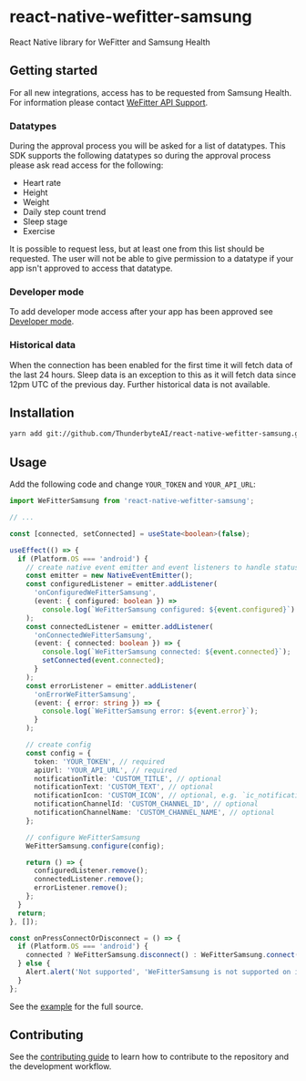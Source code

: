 # react-native-wefitter-samsung

React Native library for WeFitter and Samsung Health

## Getting started

For all new integrations, access has to be requested from Samsung Health. For information please contact [WeFitter API Support](mailto:api-support@wefitter.com).

### Datatypes

During the approval process you will be asked for a list of datatypes. This SDK supports the following datatypes so during the approval process please ask read access for the following:

- Heart rate
- Height
- Weight
- Daily step count trend
- Sleep stage
- Exercise

It is possible to request less, but at least one from this list should be requested. The user will not be able to give permission to a datatype if your app isn't approved to access that datatype.

### Developer mode

To add developer mode access after your app has been approved see [Developer mode](https://developer.samsung.com/health/android/data/guide/dev-mode.html).

### Historical data

When the connection has been enabled for the first time it will fetch data of the last 24 hours. Sleep data is an exception to this as it will fetch data since 12pm UTC of the previous day. Further historical data is not available.

## Installation

```sh
yarn add git://github.com/ThunderbyteAI/react-native-wefitter-samsung.git#v0.0.2
```

## Usage

Add the following code and change `YOUR_TOKEN` and `YOUR_API_URL`:

```ts
import WeFitterSamsung from 'react-native-wefitter-samsung';

// ...

const [connected, setConnected] = useState<boolean>(false);

useEffect(() => {
  if (Platform.OS === 'android') {
    // create native event emitter and event listeners to handle status updates
    const emitter = new NativeEventEmitter();
    const configuredListener = emitter.addListener(
      'onConfiguredWeFitterSamsung',
      (event: { configured: boolean }) =>
        console.log(`WeFitterSamsung configured: ${event.configured}`)
    );
    const connectedListener = emitter.addListener(
      'onConnectedWeFitterSamsung',
      (event: { connected: boolean }) => {
        console.log(`WeFitterSamsung connected: ${event.connected}`);
        setConnected(event.connected);
      }
    );
    const errorListener = emitter.addListener(
      'onErrorWeFitterSamsung',
      (event: { error: string }) => {
        console.log(`WeFitterSamsung error: ${event.error}`);
      }
    );

    // create config
    const config = {
      token: 'YOUR_TOKEN', // required
      apiUrl: 'YOUR_API_URL', // required
      notificationTitle: 'CUSTOM_TITLE', // optional
      notificationText: 'CUSTOM_TEXT', // optional
      notificationIcon: 'CUSTOM_ICON', // optional, e.g. `ic_notification` placed in either drawable, mipmap or raw
      notificationChannelId: 'CUSTOM_CHANNEL_ID', // optional
      notificationChannelName: 'CUSTOM_CHANNEL_NAME', // optional
    };

    // configure WeFitterSamsung
    WeFitterSamsung.configure(config);

    return () => {
      configuredListener.remove();
      connectedListener.remove();
      errorListener.remove();
    };
  }
  return;
}, []);

const onPressConnectOrDisconnect = () => {
  if (Platform.OS === 'android') {
    connected ? WeFitterSamsung.disconnect() : WeFitterSamsung.connect();
  } else {
    Alert.alert('Not supported', 'WeFitterSamsung is not supported on iOS');
  }
};
```

See the [example](example/src/App.tsx) for the full source.

## Contributing

See the [contributing guide](CONTRIBUTING.md) to learn how to contribute to the repository and the development workflow.
